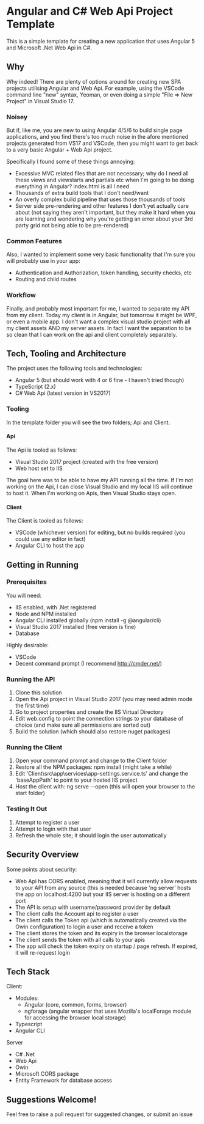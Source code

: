 # Angular and C# Web Api Project Template
This is a simple template for creating a new application that uses Angular 5 and Microsoft .Net Web Api in C#.

## Why

Why indeed!
There are plenty of options around for creating new SPA projects utilising Angular and Web Api.
For example, using the VSCode command line "new" syntax, Yeoman, or even doing a simple "File => New Project" in Visual Studio 17.

### Noisey

But if, like me, you are new to using Angular 4/5/6 to build single page applications, and you find there's too much noise in the afore mentioned projects generated from VS17 and VSCode, then you might want to get back to a very basic Angular + Web Api project.

Specifically I found some of these things annoying:

- Excessive MVC related files that are not necessary; why do I need all these views and viewstarts and partials etc when I'm going to be doing everything in Angular? index.html is all I need
- Thousands of extra build tools that I don't need/want
- An overly complex build pipeline that uses those thousands of tools
- Server side pre-rendering and other features I don't yet actually care about (not saying they aren't important, but they make it hard when you are learning and wondering why you're getting an error about your 3rd party grid not being able to be pre-rendered)

### Common Features

Also, I wanted to implement some very basic functionality that I'm sure you will probably use in your app:
- Authentication and Authorization, token handling, security checks, etc
- Routing and child routes

### Workflow

Finally, and probably most important for me, I wanted to separate my API from my client.
Today my client is in Angular, but tomorrow it might be WPF, or even a mobile app. 
I don't want a complex visual studio project with all my client assets AND my server assets.
In fact I want the separation to be so clean that I can work on the api and client completely separately.

## Tech, Tooling and Architecture

The project uses the following tools and technologies:
- Angular 5 (but should work with 4 or 6 fine - I haven't tried though)
- TypeScript (2.x)
- C# Web Api (latest version in VS2017)

### Tooling
In the template folder you will see the two folders; Api and Client.

#### Api

The Api is tooled as follows:
- Visual Studio 2017 project (created with the free version)
- Web host set to IIS 

The goal here was to be able to have my API running all the time. If I'm not working on the Api, I can close Visual Studio and my local IIS will continue to host it. When I'm working on Apis, then Visual Studio stays open.

#### Client

The Client is tooled as follows:
- VSCode (whichever version) for editing, but no builds required (you could use any editor in fact)
- Angular CLI to host the app

## Getting in Running

### Prerequisites

You will need:
- IIS enabled, with .Net registered
- Node and NPM installed
- Angular CLI installed globally (npm install -g @angular/cli)
- Visual Studio 2017 installed (free version is fine)
- Database

Highly desirable:
- VSCode
- Decent command prompt (I recommend http://cmder.net/)

### Running the API

1. Clone this solution
2. Open the Api project in Visual Studio 2017 (you may need admin mode the first time)
3. Go to project properties and create the IIS Virtual Directory
4. Edit web.config to point the connection strings to your database of choice (and make sure all permissions are sorted out)
5. Build the solution (which should also restore nuget packages)

### Running the Client

1. Open your command prompt and change to the Client folder
2. Restore all the NPM packages:  npm install  (might take a while)
3. Edit 'Client\src\app\services\app-settings.service.ts' and change the 'baseAppPath' to point to your hosted IIS project
4. Host the client with:  ng serve --open   (this will open your browser to the start folder)

### Testing It Out

1. Attempt to register a user
2. Attempt to login with that user
3. Refresh the whole site; it should login the user automatically

## Security Overview

Some points about security:
- Web Api has CORS enabled, meaning that it will currently allow requests to your API from any source (this is needed because 'ng server' hosts the app on localhost:4200 but your IIS server is hosting on a different port
- The API is setup with username/password provider by default
- The client calls the Account api to register a user
- The client calls the Token api (which is automatically created via the Owin configuration) to login a user and receive a token
- The client stores the token and its expiry in the browser localstorage 
- The client sends the token with all calls to your apis
- The app will check the token expiry on startup / page refresh. If expired, it will re-request login

## Tech Stack

Client:
- Modules:
  - Angular (core, common, forms, browser)
  - ngforage (angular wrapper that uses Mozilla's localForage module for accessing the browser local storage)
- Typescript
- Angular CLI

Server
- C# .Net
- Web Api
- Owin
- Microsoft CORS package
- Entity Framework for database access


## Suggestions Welcome!

Feel free to raise a pull request for suggested changes, or submit an issue
